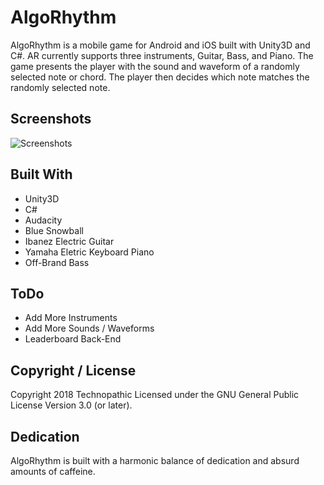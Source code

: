 # AlgoRhythm

AlgoRhythm is a mobile game for Android and iOS built with Unity3D and C#. AR currently supports three instruments, Guitar, Bass, and Piano. The game presents the player with the sound and waveform of a randomly selected note or chord. The player then decides which note matches the randomly selected note. 

## Screenshots
![Screenshots](http://h4z.it/Image/e71b0c_algo3.png)

## Built With

* Unity3D
* C#
* Audacity
* Blue Snowball
* Ibanez Electric Guitar
* Yamaha Eletric Keyboard Piano
* Off-Brand Bass

## ToDo
* Add More Instruments
* Add More Sounds / Waveforms
* Leaderboard Back-End

## Copyright / License
Copyright 2018 Technopathic Licensed under the GNU General Public License Version 3.0 (or later). 

## Dedication
AlgoRhythm is built with a harmonic balance of dedication and absurd amounts of caffeine.